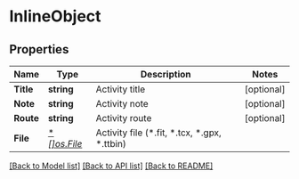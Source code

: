 # InlineObject

## Properties

Name | Type | Description | Notes
------------ | ------------- | ------------- | -------------
**Title** | **string** | Activity title | [optional] 
**Note** | **string** | Activity note | [optional] 
**Route** | **string** | Activity route | [optional] 
**File** | [**[]*os.File**](*os.File.md) | Activity file (*.fit, *.tcx, *.gpx, *.ttbin) | 

[[Back to Model list]](../README.md#documentation-for-models) [[Back to API list]](../README.md#documentation-for-api-endpoints) [[Back to README]](../README.md)


